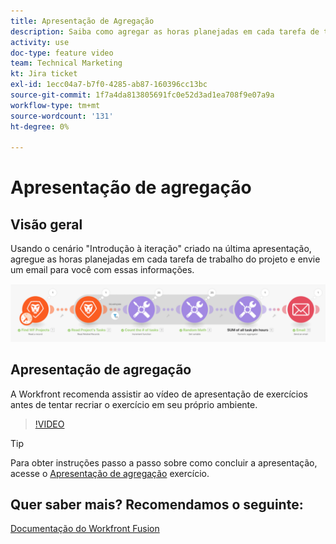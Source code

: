 ```yaml
---
title: Apresentação de Agregação
description: Saiba como agregar as horas planejadas em cada tarefa de trabalho em um projeto e enviar um email para você mesmo com essas informações, tudo em [!DNL Adobe Workfront Fusion].
activity: use
doc-type: feature video
team: Technical Marketing
kt: Jira ticket
exl-id: 1ecc04a7-b7f0-4285-ab87-160396cc13bc
source-git-commit: 1f7a4da813805691fc0e52d3ad1ea708f9e07a9a
workflow-type: tm+mt
source-wordcount: '131'
ht-degree: 0%

---
```


# Apresentação de agregação

## Visão geral

Usando o cenário &quot;Introdução à iteração&quot; criado na última apresentação, agregue as horas planejadas em cada tarefa de trabalho do projeto e envie um email para você com essas informações.

![Uma imagem do cenário de Fusão](assets/iteration-and-aggregation-2.png)

## Apresentação de agregação

A Workfront recomenda assistir ao vídeo de apresentação de exercícios antes de tentar recriar o exercício em seu próprio ambiente.

>[!VIDEO](https://video.tv.adobe.com/v/335280/?quality=12)

>[!TIP]
>
>Para obter instruções passo a passo sobre como concluir a apresentação, acesse o [Apresentação de agregação](https://experienceleague.adobe.com/docs/workfront-learn/tutorials-workfront/fusion/exercises/aggregation.html?lang=en) exercício.


## Quer saber mais? Recomendamos o seguinte:

[Documentação do Workfront Fusion](https://experienceleague.adobe.com/docs/workfront/using/adobe-workfront-fusion/workfront-fusion-2.html?lang=en)
